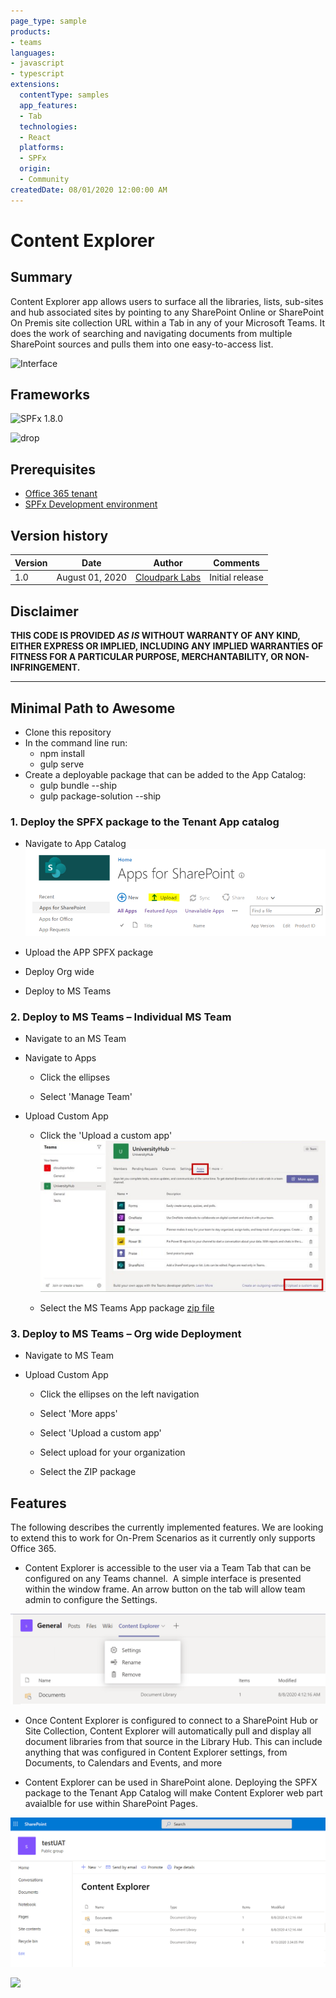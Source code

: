 ```yaml
---
page_type: sample
products:
- teams
languages:
- javascript
- typescript
extensions:
  contentType: samples
  app_features:
  - Tab
  technologies:
  - React
  platforms:
  - SPFx
  origin:
  - Community
createdDate: 08/01/2020 12:00:00 AM
---
```


# Content Explorer

## Summary

Content Explorer app allows users to surface all the libraries, lists, sub-sites and hub associated sites by pointing to any SharePoint Online or SharePoint On Premis site collection URL within a Tab in any of your Microsoft Teams. It does the work of searching and navigating documents from multiple SharePoint sources and pulls them into one easy-to-access list.

![Interface](imagesForOpenSource/change-to-grouped-layout.gif)

## Frameworks

![SPFx 1.8.0](https://img.shields.io/badge/SPFx-1.8.0-green.svg)

![drop](https://img.shields.io/badge/React-16.8.5-green.svg)

## Prerequisites

* [Office 365 tenant](https://dev.office.com/sharepoint/docs/spfx/set-up-your-development-environment)
* [SPFx Development environment](https://docs.microsoft.com/en-us/sharepoint/dev/spfx/set-up-your-development-environment)

## Version history

Version|Date|Author|Comments
-------|----|----|--------
1.0|August 01, 2020|[Cloudpark Labs](https://www.cloudsparklabs.com/)|Initial release

## Disclaimer

**THIS CODE IS PROVIDED *AS IS* WITHOUT WARRANTY OF ANY KIND, EITHER EXPRESS OR IMPLIED, INCLUDING ANY IMPLIED WARRANTIES OF FITNESS FOR A PARTICULAR PURPOSE, MERCHANTABILITY, OR NON-INFRINGEMENT.**

---

## Minimal Path to Awesome

* Clone this repository
* In the command line run:
  * npm install
  * gulp serve
* Create a deployable package that can be added to the App Catalog:
  * gulp bundle --ship
  * gulp package-solution --ship

### 1. Deploy the SPFX package to the Tenant App catalog​

* Navigate to App Catalog​
![Interface](imagesForOpenSource/content-explorer-appcatalog.png)

* Upload the APP SPFX package​

* Deploy Org wide​

* Deploy to MS Teams

### 2. Deploy to MS Teams – Individual MS Team

* Navigate to an MS Team ​

* Navigate to Apps

  * Click the ellipses ​

  * Select 'Manage Team'​

* Upload Custom App​

  * Click the 'Upload a custom app'​
  ![Interface](imagesForOpenSource/content-explorer-teams.png)

  * Select the MS Teams App package [zip file](/samples/tab-content-explorer-spfx/teams/ContentExplorer.zip)

### 3. Deploy to MS Teams – Org wide Deployment​

* Navigate to MS Team ​

* Upload Custom App​

  * Click the ellipses on the left navigation​

  * Select 'More apps' ​

  * Select 'Upload a custom app' ​

  * Select upload for your organization​

  * Select the ZIP package ​

## Features

The following describes the currently implemented features. We are looking to extend this to work for On-Prem Scenarios as it currently only supports Office 365.

* Content Explorer is accessible to the user via a Team Tab that can be configured on any Teams channel. ​ A simple interface is presented within the window frame. An arrow button on the tab will allow team admin to configure the Settings.

![Interface](imagesForOpenSource/content-explorer-settings.png)

* Once Content Explorer is configured to connect to a SharePoint Hub or Site Collection, Content Explorer will automatically pull and display all document libraries from that source in the Library Hub. This can include anything that was configured in Content Explorer settings, from Documents, to Calendars and Events, and more

* Content Explorer can be used in SharePoint alone. Deploying the SPFX package to the Tenant App Catalog will make Content Explorer web part avaialble for use within SharePoint Pages​.

![Interface](imagesForOpenSource/content-explorer-sharePoint.png)

<img src="https://telemetry.sharepointpnp.com/teams-dev-samples/samples/tab-content-explorer-spfx" />
